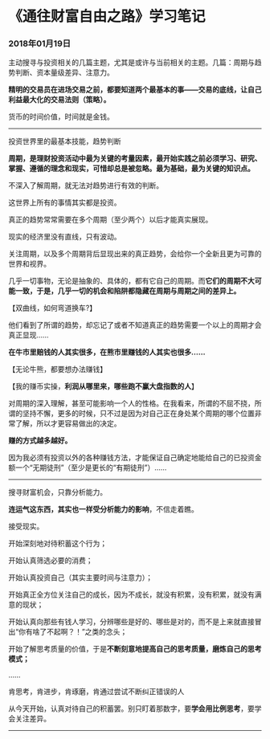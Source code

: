 # 《通往财富自由之路》学习笔记

### 2018年01月19日

主动搜寻与投资相关的几篇主题，尤其是或许与当前相关的主题。几篇：周期与趋势判断、资本量级差异、注意力。

**精明的交易员在进场交易之前，都要知道两个最基本的事——交易的底线，让自己利益最大化的交易法则（策略）。**

货币的时间价值，时间就是金钱。

---

投资世界里的最基本技能，趋势判断

**周期，是理财投资活动中最为关键的考量因素，最开始实践之前必须学习、研究、掌握、遵循的理念和现实，可惜却总是被忽略。最为基础，最为关键的知识点。**

不深入了解周期，就无法对趋势进行有效的判断。

这世界上所有的事情其实都是投资。

真正的趋势常常需要在多个周期（至少两个）以后才能真实展现。

现实的经济里没有直线，只有波动。

关注周期，以及多个周期背后显现出来的真正趋势，会给你一个全新且更为可靠的世界和视界。

几乎一切事物，无论是抽象的、具体的，都有它自己的周期。而**它们的周期不大可能一致，于是，几乎一切的机会和陷阱都隐藏在周期与周期之间的差异上。**

【双曲线，如何弯道换车?】


他们看到了所谓的趋势，却忘记了或者不知道真正的趋势需要一个以上的周期才会真正显现……

**在牛市里赔钱的人其实很多，在熊市里赚钱的人其实也很多……**

【无论牛熊，都要想办法赚钱】

【我的赚币实操，**利润从哪里来，哪些跑不赢大盘指数的人**】


对周期的深入理解，甚至可能影响一个人的性格。在我看来，所谓的不屈不挠，所谓的坚持不懈，更多的时候，只不过是因为对自己正在身处某个周期的哪个位置非常了解，所以才更容易做出的决定。

**赚的方式越多越好。**

因为我必须有投资以外的各种赚钱方法，才能保证自己确定地能给自己的已投资金额一个“无期徒刑”（至少是更长的“有期徒刑”）……


----------------

搜寻财富机会，只靠分析能力。

**连运气这东西，其实也一样受分析能力的影响**，不信走着瞧。

接受现实。

开始深刻地对待积蓄这个行为；

开始认真筛选必要的消费；

开始认真投资自己（其实主要时间与注意力）；

开始真正全方位关注自己的成长，因为不成长，就没有积累，没有积累，就没有满意的现状；

开始认真向那些有钱人学习，分辨哪些是好的、哪些是对的，而不是上来就直接冒出“你有啥了不起啊？！”之类的念头；

开始了解思考质量的价值，于是**不断刻意地提高自己的思考质量，磨炼自己的思考模式；**

……

肯思考，肯进步，肯琢磨，肯通过尝试不断纠正错误的人

从今天开始，认真对待自己的积蓄罢。别只盯着那数字，要**学会用比例思考**，要学会关注差异。


----

